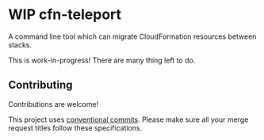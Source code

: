 # WIP cfn-teleport

A command line tool which can migrate CloudFormation resources between stacks.

This is work-in-progress! There are many thing left to do.

## Contributing

Contributions are welcome!

This project uses [conventional commits](https://www.conventionalcommits.org/). Please make sure all your merge request titles follow these specifications.
